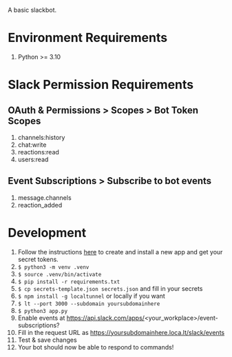 A basic slackbot.

# Environment Requirements
1) Python >= 3.10

# Slack Permission Requirements
## OAuth & Permissions > Scopes > Bot Token Scopes
1) channels:history
1) chat:write
1) reactions:read
1) users:read

## Event Subscriptions > Subscribe to bot events
1) message.channels
2) reaction_added

# Development
1) Follow the instructions
[here](https://slack.dev/bolt-python/tutorial/getting-started) to create and
install a new app and get your secret tokens.
1) `$ python3 -m venv .venv`
1) `$ source .venv/bin/activate`
1) `$ pip install -r requirements.txt`
1) `$ cp secrets-template.json secrets.json` and fill in your secrets
1) `$ npm install -g localtunnel` or locally if you want
1) `$ lt --port 3000 --subdomain yoursubdomainhere`
1) `$ python3 app.py`
1) Enable events at https://api.slack.com/apps/<your_workplace>/event-subscriptions?
1) Fill in the request URL as https://yoursubdomainhere.loca.lt/slack/events
1) Test & save changes
1) Your bot should now be able to respond to commands!

